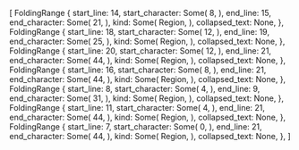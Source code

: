 [
    FoldingRange {
        start_line: 14,
        start_character: Some(
            8,
        ),
        end_line: 15,
        end_character: Some(
            21,
        ),
        kind: Some(
            Region,
        ),
        collapsed_text: None,
    },
    FoldingRange {
        start_line: 18,
        start_character: Some(
            12,
        ),
        end_line: 19,
        end_character: Some(
            25,
        ),
        kind: Some(
            Region,
        ),
        collapsed_text: None,
    },
    FoldingRange {
        start_line: 20,
        start_character: Some(
            12,
        ),
        end_line: 21,
        end_character: Some(
            44,
        ),
        kind: Some(
            Region,
        ),
        collapsed_text: None,
    },
    FoldingRange {
        start_line: 16,
        start_character: Some(
            8,
        ),
        end_line: 21,
        end_character: Some(
            44,
        ),
        kind: Some(
            Region,
        ),
        collapsed_text: None,
    },
    FoldingRange {
        start_line: 8,
        start_character: Some(
            4,
        ),
        end_line: 9,
        end_character: Some(
            31,
        ),
        kind: Some(
            Region,
        ),
        collapsed_text: None,
    },
    FoldingRange {
        start_line: 11,
        start_character: Some(
            4,
        ),
        end_line: 21,
        end_character: Some(
            44,
        ),
        kind: Some(
            Region,
        ),
        collapsed_text: None,
    },
    FoldingRange {
        start_line: 7,
        start_character: Some(
            0,
        ),
        end_line: 21,
        end_character: Some(
            44,
        ),
        kind: Some(
            Region,
        ),
        collapsed_text: None,
    },
]